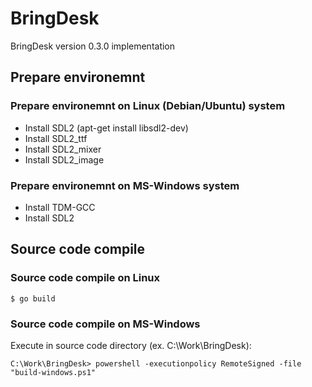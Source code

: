 # BringDesk

BringDesk version 0.3.0 implementation

## Prepare environemnt

### Prepare environemnt on Linux (Debian/Ubuntu) system

  - Install SDL2 (apt-get install libsdl2-dev)
  - Install SDL2_ttf
  - Install SDL2_mixer
  - Install SDL2_image

### Prepare environemnt on MS-Windows system

  - Install TDM-GCC
  - Install SDL2
 
## Source code compile

### Source code compile on Linux

    $ go build

### Source code compile on MS-Windows

Execute in source code directory (ex. C:\Work\BringDesk):

    C:\Work\BringDesk> powershell -executionpolicy RemoteSigned -file "build-windows.ps1" 
